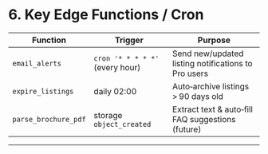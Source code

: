 # 6. Key Edge Functions / Cron

| Function             | Trigger                         | Purpose                                             |
| -------------------- | ------------------------------- | --------------------------------------------------- |
| `email_alerts`       | `cron '* * * * *'` (every hour) | Send new/updated listing notifications to Pro users |
| `expire_listings`    | daily 02:00                     | Auto‑archive listings > 90 days old                 |
| `parse_brochure_pdf` | storage `object_created`        | Extract text & auto‑fill FAQ suggestions (future)   |

---

